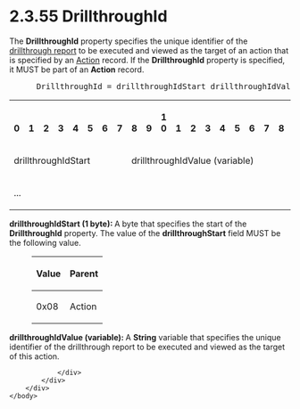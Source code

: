 <html dir="LTR" xmlns:mshelp="http://msdn.microsoft.com/mshelp" xmlns:ddue="http://ddue.schemas.microsoft.com/authoring/2003/5" xmlns:xlink="http://www.w3.org/1999/xlink" xmlns:tool="http://www.microsoft.com/tooltip">
    <head>
        <meta http-equiv="Content-Type" content="text/html; CHARSET=utf-8"></meta>
        <meta name="save" content="history"></meta>
        <title>2.3.55 DrillthroughId</title>
        <xml>
            <mshelp:toctitle title="2.3.55 DrillthroughId"></mshelp:toctitle>
            <mshelp:rltitle title="[MS-RPL]: DrillthroughId"></mshelp:rltitle>
            <mshelp:keyword index="A" term="b0715db2-0dab-436c-9e30-196ca4e0ccd2"></mshelp:keyword>
            <mshelp:attr name="DCSext.ContentType" value="open specification"></mshelp:attr>
            <mshelp:attr name="AssetID" value="b0715db2-0dab-436c-9e30-196ca4e0ccd2"></mshelp:attr>
            <mshelp:attr name="TopicType" value="kbRef"></mshelp:attr>
            <mshelp:attr name="DCSext.Title" value="[MS-RPL]: DrillthroughId" />
        </xml>
    </head>
    <body>
        <div id="header">
            <h1 class="heading">2.3.55 DrillthroughId</h1>
        </div>
        <div id="mainSection">
            <div id="mainBody">
                <div id="allHistory" class="saveHistory"></div>
                <div id="sectionSection0" class="section" name="collapseableSection">
                    

<p>The <b>DrillthroughId</b> property specifies the unique
identifier of the <a href="75ae48f7-746b-4b41-919c-6699fa28b3ef.md#gt_c721324d-392e-42b1-b8ba-a3759d1cdfed">drillthrough
report</a> to be executed and viewed as the target of an action that is
specified by an <a href="de187fb1-70ff-4624-bdc0-cacaa129cce1.md">Action</a>
record. If the <b>DrillthroughId</b> property is specified, it MUST be part of
an <b>Action</b> record.           </p>

<dl>
<dd>
<div><pre> DrillthroughId = drillthroughIdStart drillthroughIdValue
</pre></div>
</dd></dl>

<table>
 <tr>
  <th><p><br>0</p></th>
  <th><p><br>1</p></th>
  <th><p><br>2</p></th>
  <th><p><br>3</p></th>
  <th><p><br>4</p></th>
  <th><p><br>5</p></th>
  <th><p><br>6</p></th>
  <th><p><br>7</p></th>
  <th><p><br>8</p></th>
  <th><p><br>9</p></th>
  <th><p>1<br>0</p></th>
  <th><p><br>1</p></th>
  <th><p><br>2</p></th>
  <th><p><br>3</p></th>
  <th><p><br>4</p></th>
  <th><p><br>5</p></th>
  <th><p><br>6</p></th>
  <th><p><br>7</p></th>
  <th><p><br>8</p></th>
  <th><p><br>9</p></th>
  <th><p>2<br>0</p></th>
  <th><p><br>1</p></th>
  <th><p><br>2</p></th>
  <th><p><br>3</p></th>
  <th><p><br>4</p></th>
  <th><p><br>5</p></th>
  <th><p><br>6</p></th>
  <th><p><br>7</p></th>
  <th><p><br>8</p></th>
  <th><p><br>9</p></th>
  <th><p>3<br>0</p></th>
  <th><p><br>1</p></th>
 </tr>
 <tr>
  <td colspan="8">
  <p>drillthroughIdStart</p>
  </td>
  <td colspan="24">
  <p>drillthroughIdValue
  (variable)</p>
  </td>
 </tr>
 <tr>
  <td colspan="32">
  <p>...</p>
  </td>
 </tr>
</table>

<p><b>drillthroughIdStart (1 byte): </b>A byte that
specifies the start of the <b>DrillthroughId</b> property. The value of the <b>drillthroughStart</b>
field MUST be the following value.</p>

<dl>
<dd>
<table>
 <thead>
  <tr>
   <th>
   <p>Value</p>
   </th>
   <th>
   <p>Parent</p>
   </th>
  </tr>
 </thead>
 <tr>
  <td>
  <p>0x08</p>
  </td>
  <td>
  <p>Action</p>
  </td>
 </tr>
</table>
</dd></dl>

<p><b>drillthroughIdValue (variable): </b>A <b>String</b>
variable that specifies the unique identifier of the drillthrough report to be
executed and viewed as the target of this action.</p>


                </div>
            </div>
        </div>
    </body>
</html>